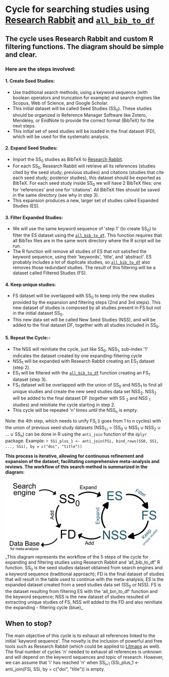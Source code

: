 # Cycle for searching studies using [Research Rabbit](https://researchrabbitapp.com/home) and [`all_bib_to_df`](./'all_bib_to_df'%20function)

## The cycle uses Research Rabbit and custom R filtering functions. The diagram should be simple and clear.

### Here are the steps involved:

#### 1. **Create Seed Studies:**
   - Use traditional search methods, using a keyword sequence (with boolean operators and truncation for example) and search engines like Scopus, Web of Science, and Google Scholar.
   - This initial dataset will be called Seed Studies (SS<sub>0</sub>). These studies should be organized in Reference Manager Software like Zotero, Mendeley, or EndNote to provide the correct format (BibTeX) for the next steps.
   - This initial set of seed studies will be loaded in the final dataset (FD), which will be used for the systematic analysis.

#### 2. **Expand Seed Studies:**
   - Import the SS<sub>0</sub> studies as BibTeX to [Research Rabbit](https://researchrabbitapp.com/home).
   - For each SS<sub>0</sub>, Research Rabbit will retrieve all its references (studies cited by the seed study; previous studies) and citations (studies that cite each seed study; posterior studies), this dataset should be exported as BibTeX. For each seed study inside SS<sub>0</sub> we will have 2 BibTeX files: one for 'references' and one for 'citations'. All BibTeX files should be saved in the same directory (see why in step 3).
   - This expansion produces a new, larger set of studies called Expanded Studies (ES).

#### 3. **Filter Expanded Studies:**
   - We will use the same keyword sequence of 'step 1' (to create SS<sub>0</sub>) to filter the ES dataset using the [`all_bib_to_df`](./'all_bib_to_df'%20function). This function requires that all BibTex files are in the same work directory where the R script will be run.
   - The R function will remove all studies of ES that not satisfied the keyword sequence, using their 'keywords', 'title', and 'abstract'. ES probably includes a lot of duplicate studies, so [`all_bib_to_df`](./'all_bib_to_df'%20function) also removes those redundant studies. The result of this filtering will be a dataset called Filtered Studies (FS).

#### 4. **Keep unique studies:**
   - FS dataset will be overlapped with SS<sub>0</sub> to keep only the new studies provided by the expansion and filtering steps (2nd and 3rd steps). This new dataset of studies is composed by all studies present in FS but not in the initial dataset SS<sub>0</sub>.
   - This new data set will be called New Seed Studies (NSS), and will be added to the final dataset DF, together with all studies included in SS<sub>0</sub>.

#### 5. **Repeat the Cycle:**-
   - The NSS will reinitiate the cycle, just like SS<sub>0</sub>. NSS<sub>1</sub>, sub-index '1' indicates the dataset created by one expanding-filtering cycle
   - NSS<sub>1</sub> will be expanded with Research Rabbit creating an ES<sub>1</sub> dataset (step 2).
   - ES<sub>1</sub> will be filtered with the [`all_bib_to_df`](./'all_bib_to_df'%20function) function creating an FS<sub>1</sub> dataset (step 3).
   - FS<sub>1</sub> dataset will be overlapped with the union of SS<sub>0</sub> and NSS<sub>1</sub> to find all unique studies and create the new seed studies data set NSS<sub>2</sub>. NSS<sub>2</sub> will be added to the final dataset DF (together with SS <sub>2</sub> and NSS <sub>1</sub> studies) and reinitiate the cycle starting in step 2.
   - This cycle will be repeated 'n' times until the NSS<sub>n</sub> is empty.

Note: the 4th step, which needs to unify FS<sub>i</sub> (i goes from 1 to n cycles) with the union of previous seed study datasets (NSS<sub>1:i</sub> = (SS<sub>0</sub> ∪ NSS<sub>1</sub> ∪ NSS<sub>2</sub> ∪ ... ∪ SS<sub>n</sub>) can be done in R using the `anti_join` function of the `dplyr` package. Example:
     ```r
     SSi_plus_1 <- anti_join(FSi, bind_rows(SS0, SS1, ..., SSi), by = c("doi", "title"))
     ```
   

**This process is iterative, allowing for continuous refinement and expansion of the dataset, facilitating comprehensive meta-analysis and reviews. The workflow of this search method is summarized in the diagram:**

<div style="text-align: center;">
  <img src="./images/cycle_complete.png" alt="Diagrama de flujo" width="600"/>
</div>
_This diagram represents the workflow of the 5 steps of the cycle for expanding and filtering studies using Research Rabbit and 'all_bib_to_df' R function. SS<sub>0</sub> is the seed studies dataset obtained from search engines and a keyword sequence (traditional approach); FD is the final dataset of studies that will result in the table used to continue with the meta-analysis; ES is the expanded dataset created from a seed studies data set (SS<sub>0</sub> or NSS). FS is the dataset resulting from filtering ES with the 'all_bin_to_df' function and the keyword sequence; NSS is the new dataset of studies resulted of extracting unique studies of FS, NSS will added to the FD and also reinitiate the expanding - filtering cycle (blue)_

## When to stop?

The main objective of this cycle is to exhaust all references linked to the initial 'keyword sequence'. The novelty is the inclusion of powerful and free tools such as Research Rabbit (which could be applied to [Litmaps](https://www.litmaps.com/) as well). The final number of cycles 'n' needed to exhaust all references is unknown and will depend on the keyword sequences and topic of research. However, we can assume that 'i' has reached 'n' when SS<sub>i+1</sub> (SSi_plus_1 <- anti_join(FSi, SSi, by = c("doi", "title")) is empty.

